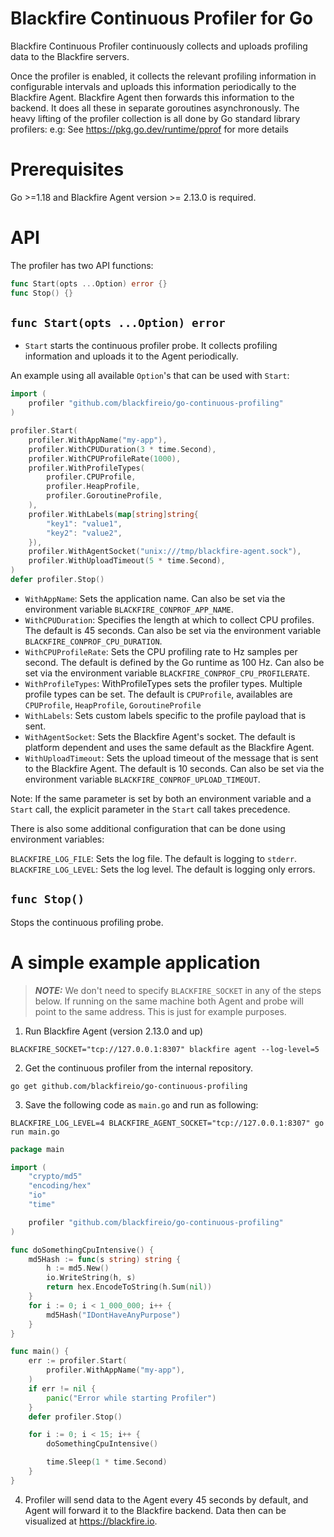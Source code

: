 # Blackfire Continuous Profiler for Go

Blackfire Continuous Profiler continuously collects and uploads profiling data to the Blackfire servers.

Once the profiler is enabled, it collects the relevant profiling information in configurable intervals and uploads this information periodically to the Blackfire Agent. Blackfire Agent then forwards this information to the backend. It does all these in separate goroutines asynchronously. The heavy lifting of the profiler collection is all done by Go standard library profilers: e.g: See https://pkg.go.dev/runtime/pprof for more details

# Prerequisites

Go >=1.18 and Blackfire Agent version >= 2.13.0 is required.

# API

The profiler has two API functions:

```go
func Start(opts ...Option) error {}
func Stop() {}
```

## `func Start(opts ...Option) error`

 - `Start` starts the continuous profiler probe. It collects profiling information and uploads
it to the Agent periodically.

An example using all available `Option`'s that can be used with `Start`:

```go
import (
	profiler "github.com/blackfireio/go-continuous-profiling"
)

profiler.Start(
	profiler.WithAppName("my-app"),
	profiler.WithCPUDuration(3 * time.Second),
	profiler.WithCPUProfileRate(1000),
	profiler.WithProfileTypes(
		profiler.CPUProfile,
		profiler.HeapProfile,
		profiler.GoroutineProfile,
	),
	profiler.WithLabels(map[string]string{
		"key1": "value1",
		"key2": "value2",
	}),
	profiler.WithAgentSocket("unix:///tmp/blackfire-agent.sock"),
	profiler.WithUploadTimeout(5 * time.Second),
)
defer profiler.Stop()
```


- `WithAppName`: Sets the application name. Can also be set via the environment variable `BLACKFIRE_CONPROF_APP_NAME`.
- `WithCPUDuration`: Specifies the length at which to collect CPU profiles.
  The default is 45 seconds. Can also be set via the environment variable `BLACKFIRE_CONPROF_CPU_DURATION`.
- `WithCPUProfileRate`: Sets the CPU profiling rate to Hz samples per second.
  The default is defined by the Go runtime as 100 Hz. Can also be set via the environment
  variable `BLACKFIRE_CONPROF_CPU_PROFILERATE`.
- `WithProfileTypes`: WithProfileTypes sets the profiler types. Multiple profile types can be set.
  The default is `CPUProfile`, availables are `CPUProfile`,  `HeapProfile`, `GoroutineProfile`
- `WithLabels`: Sets custom labels specific to the profile payload that is sent.
- `WithAgentSocket`: Sets the Blackfire Agent's socket. The default is platform dependent
  and uses the same default as the Blackfire Agent.
- `WithUploadTimeout`: Sets the upload timeout of the message that is sent to the Blackfire Agent.
  The default is 10 seconds. Can also be set via the environment variable `BLACKFIRE_CONPROF_UPLOAD_TIMEOUT`.

Note:
If the same parameter is set by both an environment variable and a `Start` call, the explicit
parameter in the `Start` call takes precedence.

There is also some additional configuration that can be done using environment variables:

`BLACKFIRE_LOG_FILE`: Sets the log file. The default is logging to `stderr`.
`BLACKFIRE_LOG_LEVEL`: Sets the log level. The default is logging only errors.

## `func Stop()`

Stops the continuous profiling probe.

# A simple example application

> **_NOTE:_**
We don't need to specify `BLACKFIRE_SOCKET` in any of the steps below. If running on the same
machine both Agent and probe will point to the same address. This is just for example purposes.

1. Run Blackfire Agent (version 2.13.0 and up)

```
BLACKFIRE_SOCKET="tcp://127.0.0.1:8307" blackfire agent --log-level=5
```

2. Get the continuous profiler from the internal repository.

```
go get github.com/blackfireio/go-continuous-profiling
```

3. Save the following code as `main.go` and run as following:

```
BLACKFIRE_LOG_LEVEL=4 BLACKFIRE_AGENT_SOCKET="tcp://127.0.0.1:8307" go run main.go
```

```go
package main

import (
	"crypto/md5"
	"encoding/hex"
	"io"
	"time"

	profiler "github.com/blackfireio/go-continuous-profiling"
)

func doSomethingCpuIntensive() {
	md5Hash := func(s string) string {
		h := md5.New()
		io.WriteString(h, s)
		return hex.EncodeToString(h.Sum(nil))
	}
	for i := 0; i < 1_000_000; i++ {
		md5Hash("IDontHaveAnyPurpose")
	}
}

func main() {
	err := profiler.Start(
		profiler.WithAppName("my-app"),
	)
	if err != nil {
		panic("Error while starting Profiler")
	}
	defer profiler.Stop()

	for i := 0; i < 15; i++ {
		doSomethingCpuIntensive()

		time.Sleep(1 * time.Second)
	}
}
```

4. Profiler will send data to the Agent every 45 seconds by default, and Agent will forward it to the Blackfire
backend. Data then can be visualized at https://blackfire.io.
